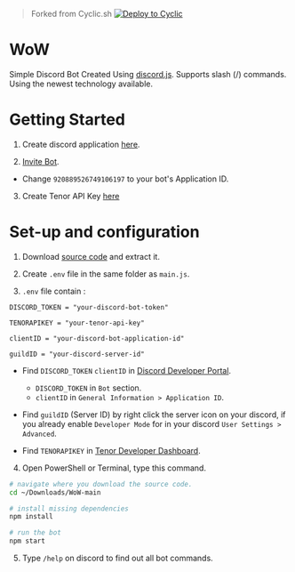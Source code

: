 > Forked from Cyclic.sh
> [![Deploy to Cyclic](https://deploy.cyclic.app/button.svg)](https://deploy.cyclic.app/)

# WoW

Simple Discord Bot Created Using [discord.js](https://discord.js.org). Supports slash (/) commands. Using the newest technology available.

# Getting Started

1. Create discord application [here](https://discord.com/developers/applications).

2. [Invite Bot](https://discord.com/api/oauth2/authorize?client_id=920889526749106197&permissions=8&scope=applications.commands%20bot).

- Change `920889526749106197` to your bot's Application ID.

3. Create Tenor API Key [here](https://tenor.com/developer/dashboard)

# Set-up and configuration

1. Download [source code](https://github.com/get543/WoW/archive/refs/heads/main.zip) and extract it.

2. Create `.env` file in the same folder as `main.js`.

3. `.env` file contain :

```
DISCORD_TOKEN = "your-discord-bot-token"

TENORAPIKEY = "your-tenor-api-key"

clientID = "your-discord-bot-application-id"

guildID = "your-discord-server-id"
```

- Find `DISCORD_TOKEN` `clientID` in [Discord Developer Portal](https://discord.com/developers/applications).

  - `DISCORD_TOKEN` in `Bot` section.
  - `clientID` in `General Information > Application ID`.

- Find `guildID` (Server ID) by right click the server icon on your discord, if you already enable `Developer Mode` for in your discord `User Settings > Advanced`.

- Find `TENORAPIKEY` in [Tenor Developer Dashboard](https://tenor.com/developer/dashboard).

4. Open PowerShell or Terminal, type this command.

```bash
# navigate where you download the source code.
cd ~/Downloads/WoW-main

# install missing dependencies
npm install

# run the bot
npm start
```

5. Type `/help` on discord to find out all bot commands.
